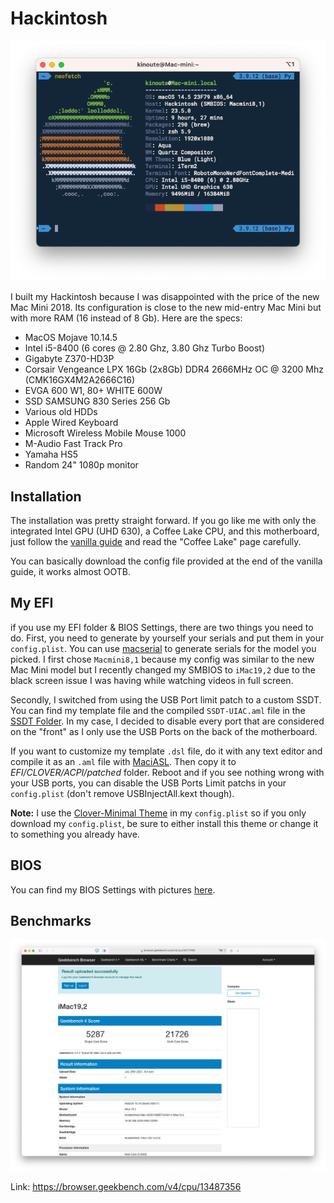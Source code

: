 # Hackintosh

![System spec](https://raw.githubusercontent.com/kinoute/Hack-Z370-HD3P-i5-8400/master/Pictures/system.png)

I built my Hackintosh because I was disappointed with the price of the new Mac Mini 2018. Its configuration is close to the new mid-entry Mac Mini but with more RAM (16 instead of 8 Gb). Here are the specs:

- MacOS Mojave 10.14.5
- Intel i5-8400 (6 cores @ 2.80 Ghz, 3.80 Ghz Turbo Boost)
- Gigabyte Z370-HD3P
- Corsair Vengeance LPX 16Gb (2x8Gb) DDR4 2666MHz OC @ 3200 Mhz (CMK16GX4M2A2666C16)
- EVGA 600 W1, 80+ WHITE 600W
- SSD SAMSUNG 830 Series 256 Gb
- Various old HDDs
- Apple Wired Keyboard
- Microsoft Wireless Mobile Mouse 1000
- M-Audio Fast Track Pro
- Yamaha HS5
- Random 24" 1080p monitor

## Installation

The installation was pretty straight forward. If you go like me with only the integrated Intel GPU (UHD 630), a Coffee Lake CPU, and this motherboard, just follow the [vanilla guide](https://hackintosh.gitbook.io/-r-hackintosh-vanilla-desktop-guide/) and read the "Coffee Lake" page carefully.

You can basically download the config file provided at the end of the vanilla guide, it works almost OOTB.

## My EFI

if you use my EFI folder & BIOS Settings, there are two things you need to do. First, you need to generate by yourself your serials and put them in your `config.plist`. You can use [macserial](https://github.com/acidanthera/macserial) to generate serials for the model you picked. I first chose `Macmini8,1` because my config was similar to the new Mac Mini model but I recently changed my SMBIOS to `iMac19,2` due to the black screen issue I was having while watching videos in full screen.

Secondly, I switched from using the USB Port limit patch to a custom SSDT. You can find my template file and the compiled `SSDT-UIAC.aml` file in the [SSDT Folder](SSDT). In my case, I decided to disable every port that are considered on the "front" as I only use the USB Ports on the back of the motherboard.

If you want to customize my template `.dsl` file, do it with any text editor and compile it as an `.aml` file with [MaciASL](https://bitbucket.org/RehabMan/os-x-maciasl-patchmatic/downloads/). Then copy it to *EFI/CLOVER/ACPI/patched* folder. Reboot and if you see nothing wrong with your USB ports, you can disable the USB Ports Limit patchs in your `config.plist` (don't remove USBInjectAll.kext though).

**Note:** I use the [Clover-Minimal Theme](https://github.com/al3xtjames/clover-theme-minimal) in my `config.plist` so if you only download my `config.plist`, be sure to either install this theme or change it to something you already have.

## BIOS

You can find my BIOS Settings with pictures [here](BIOS/README.md).

## Benchmarks

![Geekbench](https://raw.githubusercontent.com/kinoute/Hack-Z370-HD3P-i5-8400/master/Pictures/geekbench.png)

Link: https://browser.geekbench.com/v4/cpu/13487356


